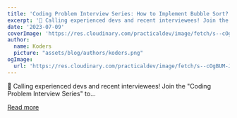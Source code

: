 ```yaml
---
title: 'Coding Problem Interview Series: How to Implement Bubble Sort?'
excerpt: '📣 Calling experienced devs and recent interviewees! Join the "Coding Problem Interview Series" to...'
date: '2023-07-09'
coverImage: 'https://res.cloudinary.com/practicaldev/image/fetch/s--cOgBUM-J--/c_imagga_scale,f_auto,fl_progressive,h_420,q_auto,w_1000/https://dev-to-uploads.s3.amazonaws.com/uploads/articles/xadpu4luthp6cd2vjeb2.png'
author:
  name: Koders
  picture: "assets/blog/authors/koders.png"
ogImage:
  url: 'https://res.cloudinary.com/practicaldev/image/fetch/s--cOgBUM-J--/c_imagga_scale,f_auto,fl_progressive,h_420,q_auto,w_1000/https://dev-to-uploads.s3.amazonaws.com/uploads/articles/xadpu4luthp6cd2vjeb2.png'
---
```


📣 Calling experienced devs and recent interviewees! Join the "Coding Problem Interview Series" to...

[Read more](https://dev.to/codenewbieteam/coding-problem-interview-series-how-to-implement-bubble-sort-n16)
